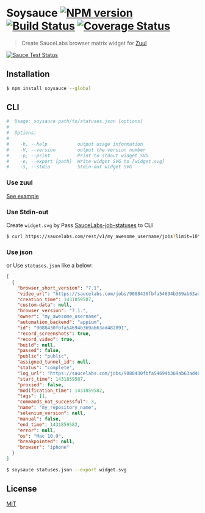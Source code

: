 # Soysauce [![NPM version][npm-image]][npm] [![Build Status][travis-image]][travis] [![Coverage Status][coveralls-image]][coveralls]

> Create SauceLabs browser matrix widget for [Zuul](https://github.com/59naga/zuul)

[![Sauce Test Status][sauce-image]][sauce]

## Installation
```bash
$ npm install soysauce --global
```

## CLI
```bash
#  Usage: soysauce path/to/statuses.json [options]
#
#  Options:
#
#    -h, --help           output usage information
#    -V, --version        output the version number
#    -p, --print          Print to stdout widget SVG
#    -e, --export [path]  Write widget SVG to [widget.svg]
#    -s, --stdio          Stdin-out widget SVG
```

### Use zuul
[See example](https://github.com/59798/zuul-example)

### Use Stdin-out
Create `widget.svg` by Pass [SauceLabs-job-statuses][1] to CLI

```bash
$ curl https://saucelabs.com/rest/v1/my_awesome_username/jobs?limit=10\&full=true | soysauce --stdio > widget.svg
```

[1]: https://docs.saucelabs.com/reference/rest-api/#full-jobs

### Use json
or Use `statuses.json` like a below:

```json
[
  {
    "browser_short_version": "7.1",
    "video_url": "https://saucelabs.com/jobs/9088430fbfa54694b369ab63ad482891/video.flv",
    "creation_time": 1431859507,
    "custom-data": null,
    "browser_version": "7.1.",
    "owner": "my_awesome_username",
    "automation_backend": "appium",
    "id": "9088430fbfa54694b369ab63ad482891",
    "record_screenshots": true,
    "record_video": true,
    "build": null,
    "passed": false,
    "public": "public",
    "assigned_tunnel_id": null,
    "status": "complete",
    "log_url": "https://saucelabs.com/jobs/9088430fbfa54694b369ab63ad482891/selenium-server.log",
    "start_time": 1431859507,
    "proxied": false,
    "modification_time": 1431859582,
    "tags": [],
    "commands_not_successful": 3,
    "name": "my_repository_name",
    "selenium_version": null,
    "manual": false,
    "end_time": 1431859582,
    "error": null,
    "os": "Mac 10.9",
    "breakpointed": null,
    "browser": "iphone"
  }
]
```

```bash
$ soysauce statuses.json --export widget.svg
```

License
---
[MIT][License]

[License]: http://59naga.mit-license.org/

[sauce-image]: http://soysauce.berabou.me/59798/zuul-example.svg?
[sauce]: https://saucelabs.com/u/59798
[npm-image]:https://img.shields.io/npm/v/soysauce.svg?style=flat-square
[npm]: https://npmjs.org/package/soysauce
[travis-image]: http://img.shields.io/travis/59naga/soysauce.svg?style=flat-square
[travis]: https://travis-ci.org/59naga/soysauce
[coveralls-image]: http://img.shields.io/coveralls/59naga/soysauce.svg?style=flat-square
[coveralls]: https://coveralls.io/r/59naga/soysauce?branch=master
